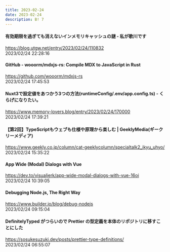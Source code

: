 ```yaml
---
title: 2023-02-24
date: 2023-02-24
description: B! 7
---
```


#### 有効期限を過ぎても消えないインメモリキャッシュの謎 - 私が歌川です
https://blog.utgw.net/entry/2023/02/24/110832<br>
2023/02/24 22:28:16<br>


#### GitHub - wooorm/mdxjs-rs: Compile MDX to JavaScript in Rust
https://github.com/wooorm/mdxjs-rs<br>
2023/02/24 17:45:53<br>


#### Nuxt3で設定値をあつかう3つの方法(runtimeConfig/.env/app.config.ts) - くらげになりたい。
https://www.memory-lovers.blog/entry/2023/02/24/170000<br>
2023/02/24 17:39:21<br>


#### 【第2回】TypeScriptもウェブも仕様や原理から楽しむ | GeeklyMedia(ギークリーメディア)
https://www.geekly.co.jp/column/cat-geeklycolumn/specialtalk2_ikyu_uhyo/<br>
2023/02/24 15:35:22<br>


#### App Wide (Modal) Dialogs with Vue
https://dev.to/visualjerk/app-wide-modal-dialogs-with-vue-16oi<br>
2023/02/24 10:39:05<br>


#### Debugging Node.js, The Right Way
https://www.builder.io/blog/debug-nodejs<br>
2023/02/24 09:15:04<br>


#### DefinitelyTyped がつらいので Prettier の型定義を本体のリポジトリに移すことにした
https://sosukesuzuki.dev/posts/prettier-type-definitions/<br>
2023/02/24 06:55:07<br>



